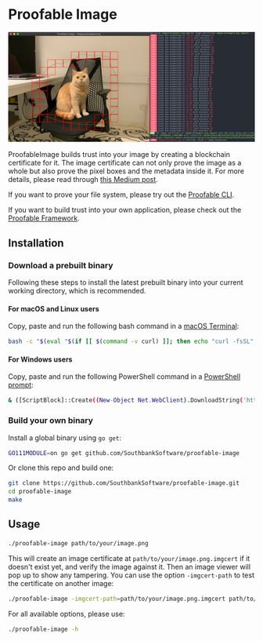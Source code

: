 # Proofable Image

![Proofable Image Screenshot](docs/proofable-image-screenshot.png)

ProofableImage builds trust into your image by creating a blockchain certificate for it. The image certificate can not only prove the image as a whole but also prove the pixel boxes and the metadata inside it. For more details, please read through [this Medium post]().

If you want to prove your file system, please try out the [Proofable CLI](https://docs.proofable.io/cmd/proofable-cli/).

If you want to build trust into your own application, please check out the [Proofable Framework](https://proofable.io/).

## Installation

### Download a prebuilt binary

Following these steps to install the latest prebuilt binary into your current working directory, which is recommended.

#### For macOS and Linux users

Copy, paste and run the following bash command in a [macOS Terminal](https://support.apple.com/en-au/guide/terminal/welcome/mac):

```zsh
bash -c "$(eval "$(if [[ $(command -v curl) ]]; then echo "curl -fsSL"; else echo "wget -qO-"; fi) https://raw.githubusercontent.com/SouthbankSoftware/proofable-image/master/install.sh")"
```

#### For Windows users

Copy, paste and run the following PowerShell command in a [PowerShell prompt](https://docs.microsoft.com/en-us/powershell/scripting/overview?view=powershell-7):

```zsh
& ([ScriptBlock]::Create((New-Object Net.WebClient).DownloadString('https://raw.githubusercontent.com/SouthbankSoftware/proofable-image/master/install.ps1')))
```

### Build your own binary

Install a global binary using `go get`:

```zsh
GO111MODULE=on go get github.com/SouthbankSoftware/proofable-image
```

Or clone this repo and build one:

```zsh
git clone https://github.com/SouthbankSoftware/proofable-image.git
cd proofable-image
make
```

## Usage

```zsh
./proofable-image path/to/your/image.png
```

This will create an image certificate at `path/to/your/image.png.imgcert` if it doesn't exist yet, and verify the image against it. Then an image viewer will pop up to show any tampering. You can use the option `-imgcert-path` to test the certificate on another image:

```zsh
./proofable-image -imgcert-path=path/to/your/image.png.imgcert path/to/another/image.png
```

For all available options, please use:

```zsh
./proofable-image -h
```
